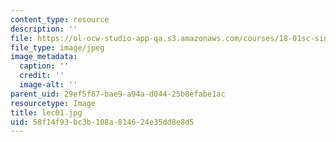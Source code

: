 ```yaml
---
content_type: resource
description: ''
file: https://ol-ocw-studio-app-qa.s3.amazonaws.com/courses/18-01sc-single-variable-calculus-fall-2010/58f14f93bc3b108a814624e35dd8e8d5_lec01.jpg
file_type: image/jpeg
image_metadata:
  caption: ''
  credit: ''
  image-alt: ''
parent_uid: 29ef5f87-bae9-a94a-d044-25b8efabe1ac
resourcetype: Image
title: lec01.jpg
uid: 58f14f93-bc3b-108a-8146-24e35dd8e8d5
---
```

